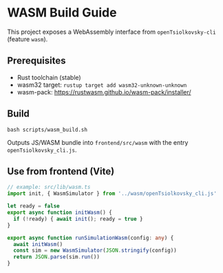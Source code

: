 # WASM Build Guide

This project exposes a WebAssembly interface from `openTsiolkovsky-cli` (feature `wasm`).

## Prerequisites

- Rust toolchain (stable)
- wasm32 target: `rustup target add wasm32-unknown-unknown`
- wasm-pack: https://rustwasm.github.io/wasm-pack/installer/

## Build

```
bash scripts/wasm_build.sh
```

Outputs JS/WASM bundle into `frontend/src/wasm` with the entry `openTsiolkovsky_cli.js`.

## Use from frontend (Vite)

```ts
// example: src/lib/wasm.ts
import init, { WasmSimulator } from '../wasm/openTsiolkovsky_cli.js'

let ready = false
export async function initWasm() {
  if (!ready) { await init(); ready = true }
}

export async function runSimulationWasm(config: any) {
  await initWasm()
  const sim = new WasmSimulator(JSON.stringify(config))
  return JSON.parse(sim.run())
}
```

